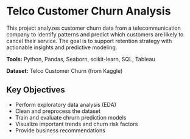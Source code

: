 # Telco Customer Churn Analysis

This project analyzes customer churn data from a telecommunication company to identify patterns and predict which customers are likely to cancel their service. The goal is to support retention strategy with actionable insights and predictive modeling.

**Tools:** Python, Pandas, Seaborn, scikit-learn, SQL, Tableau

**Dataset:** Telco Customer Churn (from Kaggle)

## Key Objectives
- Perform exploratory data analysis (EDA)
- Clean and preprocess the dataset
- Train and evaluate chrurn prediction models
- Visualize important trends and churn risk factors
- Provide business recommendations